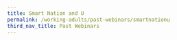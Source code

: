 ```yaml
---
title: Smart Nation and U
permalink: /working-adults/past-webinars/smartnationu
third_nav_title: Past Webinars
---
```

```

```